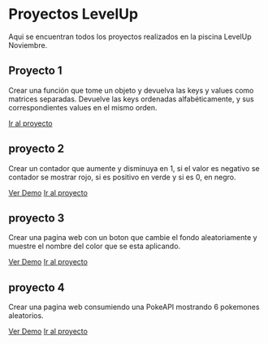 # Proyectos LevelUp
Aqui se encuentran todos los proyectos realizados en la piscina LevelUp Noviembre.

## Proyecto 1
Crear una función que tome un objeto y devuelva las keys y values como matrices separadas. Devuelve las keys ordenadas alfabéticamente, y sus correspondientes values en el mismo orden.

[Ir al proyecto](proyecto_1)

## proyecto 2
Crear un contador que aumente y disminuya en 1, si el valor es negativo se contador se mostrar rojo, si es positivo en verde y si es 0, en negro.

[Ver Demo](https://d3r3-k.github.io/Proyectos_LevelUp/Proyecto_2)
[Ir al proyecto](proyecto_2)

## proyecto 3
Crear una pagina web con un boton que cambie el fondo aleatoriamente y muestre el nombre del color que se esta aplicando.

[Ver Demo](https://d3r3-k.github.io/Proyectos_LevelUp/Proyecto_3)
[Ir al proyecto](proyecto_3)

## proyecto 4
Crear una pagina web consumiendo una PokeAPI mostrando 6 pokemones aleatorios.

[Ver Demo](https://d3r3-k.github.io/Proyectos_LevelUp/Proyecto_4)
[Ir al proyecto](proyecto_4)
